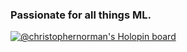 ### Passionate for all things ML.
[![@christophernorman's Holopin board](https://holopin.me/christophernorman)](https://holopin.io/@christophernorman)

<!--
**Christopher-Norman/Christopher-Norman** is a ✨ _special_ ✨ repository because its `README.md` (this file) appears on your GitHub profile.

Here are some ideas to get you started:

- 🔭 I’m currently working on ...
- 🌱 I’m currently learning ...
- 👯 I’m looking to collaborate on ...
- 🤔 I’m looking for help with ...
- 💬 Ask me about ...
- 📫 How to reach me: ...
- 😄 Pronouns: ...
- ⚡ Fun fact: ...
-->
